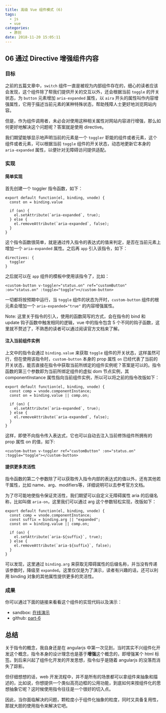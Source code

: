 ```yaml
---
title: 高级 Vue 组件模式 (6)
tags:
  - js
  - vue
categories:
  - 原创
date: 2018-11-20 15:05:11
---
```


## 06 通过 Directive 增强组件内容

### 目标
之前的五篇文章中，`switch` 组件一直是被视为内部组件存在的，细心的读者应该会发现，这个组件除了帮我们提供开关的交互以外，还会根据当前 `toggle` 的开关状态，为 `button` 元素增加 `aria-expanded` 属性，以 `aira` 开头的属性叫作内容增强属性，它用于描述当前元素的某种特殊状态，帮助残障人士更好地浏览网站内容。

但是，作为组件调用者，未必会对使用这种相关属性对网站内容进行增强，那么如何更好地解决这个问题呢？答案就是使用 directive。

我们期望能够显示地声明当前的元素是一个 `toggler` 职能的组件或者元素，这个组件或者元素，可以根据当前 `toggle` 组件的开关状态，动态地更新它本身的 `aria-expanded` 属性，以便针对无障碍访问提供适配。

### 实现
#### 简单实现
首先创建一个 toggler 指令函数，如下：
```
export default function(el, binding, vnode) {
  const on = binding.value

  if (on) {
    el.setAttribute(`aria-expanded`, true);
  } else {
    el.removeAttribute(`aria-expanded`, false);
  }
}
```
这个指令函数很简单，就是通过传入指令的表达式的值来判定，是否在当前元素上增加一个 `aria-expanded` 属性。之后再 `app` 引入该指令，如下：
```
directives: {
  toggler
}
```
之后就可以在 `app` 组件的模板中使用该指令了，比如：
```
<custom-button v-toggler="status.on" ref="customButton" :on="status.on" :toggle="toggle"></custom-button>
```
一切都将按预期中运行，当 `toggle` 组件的状态为开时，`custom-button` 组件的根元素会增加一个 `aria-expanded="true"` 的内容增强属性。

Note: 这里关于指令的引入，使用的函数简写的方式，会在指令的 bind 和 update 钩子函数中触发相同的逻辑，vue 中的指令包含 5 个不同的钩子函数，这里就不赘述了，不熟悉的读者可以通过阅读官方文档来了解。

#### 注入当前组件实例
上文中的指令会通过 `binding.value` 来获取 `toggle` 组件的开关状态，这样虽然可行，但在使用该指令时，`custom-button` 本身的 prop 属性 `on` 已经代表了当前的开关状态，能否直接在指令中获取当前所绑定的组件实例呢？答案是可以的。指令函数的第三个参数即为当前所绑定组件的虚拟 dom 节点实例，其 componentInstance 属性指向当前组件实例，所以可以将之前的指令改版如下：
```
export default function(el, binding, vnode) {
  const comp = vnode.componentInstance;
  const on = binding.value || comp.on;

  if (on) {
    el.setAttribute(`aria-expanded`, true);
  } else {
    el.removeAttribute(`aria-expanded`, false);
  }
}
```
这样，即使不向指令传入表达式，它也可以自动去注入当前修饰组件所拥有的 prop 属性 on 的值，如下:
```
<custom-button v-toggler ref="customButton" :on="status.on" :toggle="toggle"></custom-button>
```

#### 提供更多灵活性
指令函数的第二个参数除了可以获取传入指令内部的表达式的值以外，还有其他若干属性，比如 name、arg、modifiers等，详细说明可以去参考官方文档。

为了尽可能地使指令保证灵活性，我们期望可以自定义无障碍属性 aria 的后缀名称，比如叫做 `aria-on`，这里我们可以通过 arg 这个参数轻松实现，改版如下：
```
export default function(el, binding, vnode) {
  const comp = vnode.componentInstance;
  const suffix = binding.arg || "expanded";
  const on = binding.value || comp.on;

  if (on) {
    el.setAttribute(`aria-${suffix}`, true);
  } else {
    el.removeAttribute(`aria-${suffix}`, false);
  }
}
```
可以发现，这里通过 `binding.arg` 来获取无障碍属性的后缀名称，并当没有传递该参数时，降级至 `expanded`。这里仅仅是为了演示，读者有兴趣的话，还可以利用 binding 对象的其他属性提供更多的灵活性。

### 成果
你可以通过下面的链接来看看这个组件的实现代码以及演示：
* sandbox: [在线演示](https://codesandbox.io/s/x3yj248w8w)
* github: [part-6](https://github.com/haoliangwu/advanced-vue-component-patterns/tree/part-6)

## 总结
关于指令的概念，我自身还是在 angularjs 中第一次见到，当时其实不兴组件化开发这个概念，指令本身的设计理念也是基于**增强**这个概念的，即增强某个 html 标签。到后来兴起了组件化开发的开发思想，指令似乎是随着 angularjs 的没落而消失了踪影。

但仔细想想的话，web 开发流程中，并不是所有的场景都可以拿组件来抽象和描述的，比如说，你想提供一个类似高亮边框的公用功能，到底如何来按组件化的思想抽象它呢？这时候使用指令往往是一个很好的切入点。

因此，当你面临解决的问题，颗粒度小于组件化抽象的粒度，同时又具备复用性，那就大胆的使用指令来解决它吧。